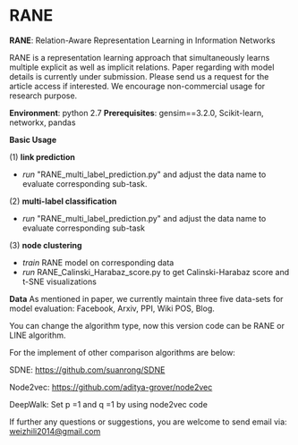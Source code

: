 # RANE

**RANE**: Relation-Aware Representation Learning in Information Networks

RANE is a representation learning approach that simultaneously learns multiple explicit as well as implicit relations.  Paper regarding with model details is currently under submission.  Please send us a request for the article access if interested.  We encourage non-commercial usage for research purpose. 

**Environment**: python 2.7
**Prerequisites**: gensim==3.2.0, Scikit-learn, networkx, pandas

**Basic Usage**

(1) **link prediction**
- *run* "RANE_multi_label_prediction.py" and adjust the data name to evaluate corresponding sub-task.

(2) **multi-label classification**
- *run* "RANE_multi_label_prediction.py" and adjust the data name to evaluate corresponding sub-task

(3) **node clustering**
- *train* RANE model on corresponding data
- *run* RANE_Calinski_Harabaz_score.py to get Calinski-Harabaz score and t-SNE visualizations

**Data**
As mentioned in paper, we currently maintain three five data-sets for model evaluation: Facebook, Arxiv, PPI, Wiki POS, Blog.

You can change the algorithm type, now this version code can be RANE or LINE algorithm.


For the implement of other comparison algorithms are below:

SDNE: https://github.com/suanrong/SDNE

Node2vec: https://github.com/aditya-grover/node2vec

DeepWalk: Set p =1 and q =1 by using node2vec code

If further any questions or suggestions, you are welcome to send email via: weizhili2014@gmail.com
